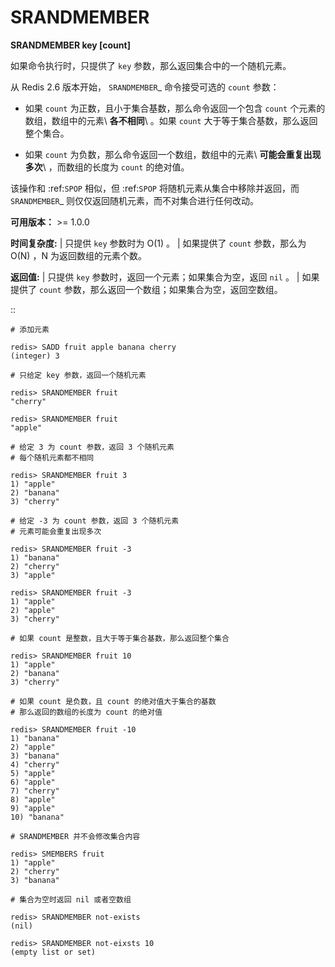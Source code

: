 # SRANDMEMBER


**SRANDMEMBER key [count]**

如果命令执行时，只提供了 ``key`` 参数，那么返回集合中的一个随机元素。

从 Redis 2.6 版本开始， `SRANDMEMBER`_ 命令接受可选的 ``count`` 参数：

- 如果 ``count`` 为正数，且小于集合基数，那么命令返回一个包含 ``count`` 个元素的数组，数组中的元素\ **各不相同**\ 。如果 ``count`` 大于等于集合基数，那么返回整个集合。

- 如果 ``count`` 为负数，那么命令返回一个数组，数组中的元素\ **可能会重复出现多次**\ ，而数组的长度为 ``count`` 的绝对值。

该操作和 :ref:`SPOP` 相似，但 :ref:`SPOP` 将随机元素从集合中移除并返回，而 `SRANDMEMBER`_ 则仅仅返回随机元素，而不对集合进行任何改动。

**可用版本：**
    >= 1.0.0

**时间复杂度:**
    | 只提供 ``key`` 参数时为 O(1) 。
    | 如果提供了 ``count`` 参数，那么为 O(N) ，N 为返回数组的元素个数。

**返回值:**
    | 只提供 ``key`` 参数时，返回一个元素；如果集合为空，返回 ``nil`` 。
    | 如果提供了 ``count`` 参数，那么返回一个数组；如果集合为空，返回空数组。

::

    # 添加元素

    redis> SADD fruit apple banana cherry
    (integer) 3

    # 只给定 key 参数，返回一个随机元素

    redis> SRANDMEMBER fruit
    "cherry"

    redis> SRANDMEMBER fruit
    "apple"

    # 给定 3 为 count 参数，返回 3 个随机元素
    # 每个随机元素都不相同

    redis> SRANDMEMBER fruit 3
    1) "apple"
    2) "banana"
    3) "cherry"

    # 给定 -3 为 count 参数，返回 3 个随机元素
    # 元素可能会重复出现多次

    redis> SRANDMEMBER fruit -3
    1) "banana"
    2) "cherry"
    3) "apple"

    redis> SRANDMEMBER fruit -3
    1) "apple"
    2) "apple"
    3) "cherry"

    # 如果 count 是整数，且大于等于集合基数，那么返回整个集合

    redis> SRANDMEMBER fruit 10
    1) "apple"
    2) "banana"
    3) "cherry"

    # 如果 count 是负数，且 count 的绝对值大于集合的基数
    # 那么返回的数组的长度为 count 的绝对值

    redis> SRANDMEMBER fruit -10
    1) "banana"
    2) "apple"
    3) "banana"
    4) "cherry"
    5) "apple"
    6) "apple"
    7) "cherry"
    8) "apple"
    9) "apple"
    10) "banana"

    # SRANDMEMBER 并不会修改集合内容

    redis> SMEMBERS fruit
    1) "apple"
    2) "cherry"
    3) "banana"

    # 集合为空时返回 nil 或者空数组

    redis> SRANDMEMBER not-exists
    (nil)

    redis> SRANDMEMBER not-eixsts 10
    (empty list or set)
